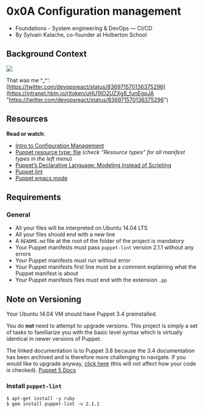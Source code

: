 
# 0x0A Configuration management

-   Foundations - System engineering & DevOps ― CI/CD
-   By Sylvain Kalache, co-founder at Holberton School

## Background Context

[![](https://holbertonintranet.s3.amazonaws.com/uploads/medias/2019/6/6a0a8024f2b1c47a9d1e.png?X-Amz-Algorithm=AWS4-HMAC-SHA256&X-Amz-Credential=AKIARDDGGGOUWMNL5ANN%2F20210401%2Fus-east-1%2Fs3%2Faws4_request&X-Amz-Date=20210401T201638Z&X-Amz-Expires=86400&X-Amz-SignedHeaders=host&X-Amz-Signature=3e3cd8739b7f2bdd36257403ec70b163316f34abb350b76564fbe0f39da8d53c)](https://youtu.be/ogYLFyp68cI)

That was me ^_^‘:  [https://twitter.com/devopsreact/status/836971570136375296](https://intranet.hbtn.io/rltoken/uHU1llO2UZXg8_funEgpJA "https://twitter.com/devopsreact/status/836971570136375296")

## Resources

**Read or watch**:

-   [Intro to Configuration Management](https://intranet.hbtn.io/rltoken/r-NmkYO8bxIKp2qEx2ZjKQ "Intro to Configuration Management")
-   [Puppet resource type: file](https://intranet.hbtn.io/rltoken/fuhnsI9_1_F4GrHwGT3GxA "Puppet resource type: file")  (_check “Resource types” for all manifest types in the left menu_)
-   [Puppet’s Declarative Language: Modeling Instead of Scripting](https://intranet.hbtn.io/rltoken/Fqmb5rnChQgYAypvKoTxAQ "Puppet's Declarative Language: Modeling Instead of Scripting")
-   [Puppet lint](https://intranet.hbtn.io/rltoken/oezu0m_hJ8nEVA6a9o17Tw "Puppet lint")
-   [Puppet emacs mode](https://intranet.hbtn.io/rltoken/N70cVw8mG3707He-OxjP1w "Puppet emacs mode")

## Requirements

### General

-   All your files will be interpreted on Ubuntu 14.04 LTS
-   All your files should end with a new line
-   A  `README.md`  file at the root of the folder of the project is mandatory
-   Your Puppet manifests must pass  `puppet-lint`  version 2.1.1 without any errors
-   Your Puppet manifests must run without error
-   Your Puppet manifests first line must be a comment explaining what the Puppet manifest is about
-   Your Puppet manifests files must end with the extension  `.pp`

## Note on Versioning

Your Ubuntu 14.04 VM should have Puppet 3.4 preinstalled.

You do  **not**  need to attempt to upgrade versions. This project is simply a set of tasks to familiarize you with the basic level syntax which is virtually identical in newer versions of Puppet.

The linked documentation is to Puppet 3.8 because the 3.4 documentation has been archived and is therefore more challenging to navigate. If you would like to upgrade anyway,  [click here](https://intranet.hbtn.io/rltoken/e6imCENcgeeIw6JV5ltSkw "click here")  (this will not affect how your code is checked).  [Puppet 5 Docs](https://intranet.hbtn.io/rltoken/_xOod_Lzz8WKTbhpG5SWLQ "Puppet 5 Docs")

### Install  `puppet-lint`

```
$ apt-get install -y ruby
$ gem install puppet-lint -v 2.1.1
```
